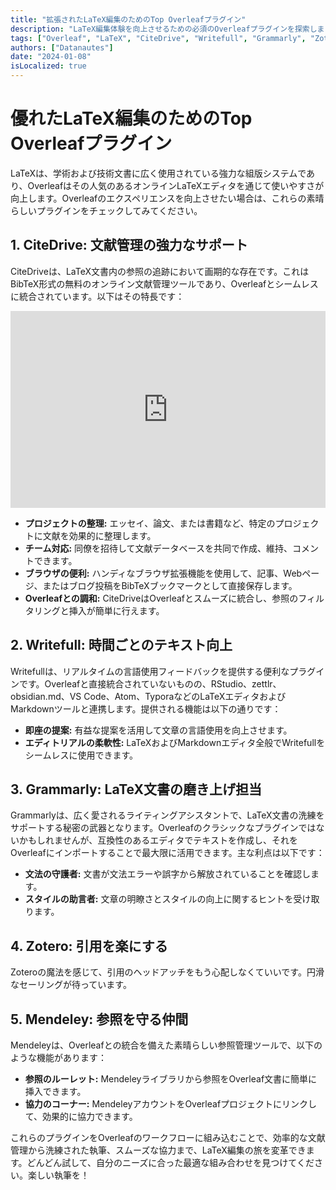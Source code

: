 ```yaml
---
title: "拡張されたLaTeX編集のためのTop Overleafプラグイン"
description: "LaTeX編集体験を向上させるための必須のOverleafプラグインを探索しましょう。CiteDriveによる包括的な文献管理からWritefullによる洗練された執筆まで、ワークフローを効率化するツールを見つけてください。"
tags: ["Overleaf", "LaTeX", "CiteDrive", "Writefull", "Grammarly", "Zotero", "Mendeley"]
authors: ["Datanautes"]
date: "2024-01-08"
isLocalized: true
---
```


# 優れたLaTeX編集のためのTop Overleafプラグイン

LaTeXは、学術および技術文書に広く使用されている強力な組版システムであり、Overleafはその人気のあるオンラインLaTeXエディタを通じて使いやすさが向上します。Overleafのエクスペリエンスを向上させたい場合は、これらの素晴らしいプラグインをチェックしてみてください。

## 1. CiteDrive: 文献管理の強力なサポート

CiteDriveは、LaTeX文書内の参照の追跡において画期的な存在です。これはBibTeX形式の無料のオンライン文献管理ツールであり、Overleafとシームレスに統合されています。以下はその特長です：

<iframe width="100%" height="315" src="https://www.youtube.com/embed/bHD94qM0vyg?si=5QCelGCRdSkYWyDk" title="YouTubeビデオプレーヤー" frameborder="0" allow="accelerometer; autoplay; clipboard-write; encrypted-media; gyroscope; picture-in-picture; web-share" allowfullscreen></iframe>

- **プロジェクトの整理:** エッセイ、論文、または書籍など、特定のプロジェクトに文献を効果的に整理します。
- **チーム対応:** 同僚を招待して文献データベースを共同で作成、維持、コメントできます。
- **ブラウザの便利:** ハンディなブラウザ拡張機能を使用して、記事、Webページ、またはブログ投稿をBibTeXブックマークとして直接保存します。
- **Overleafとの調和:** CiteDriveはOverleafとスムーズに統合し、参照のフィルタリングと挿入が簡単に行えます。

## 2. Writefull: 時間ごとのテキスト向上

Writefullは、リアルタイムの言語使用フィードバックを提供する便利なプラグインです。Overleafと直接統合されていないものの、RStudio、zettlr、obsidian.md、VS Code、Atom、TyporaなどのLaTeXエディタおよびMarkdownツールと連携します。提供される機能は以下の通りです：

- **即座の提案:** 有益な提案を活用して文章の言語使用を向上させます。
- **エディトリアルの柔軟性:** LaTeXおよびMarkdownエディタ全般でWritefullをシームレスに使用できます。

## 3. Grammarly: LaTeX文書の磨き上げ担当

Grammarlyは、広く愛されるライティングアシスタントで、LaTeX文書の洗練をサポートする秘密の武器となります。Overleafのクラシックなプラグインではないかもしれませんが、互換性のあるエディタでテキストを作成し、それをOverleafにインポートすることで最大限に活用できます。主な利点は以下です：

- **文法の守護者:** 文書が文法エラーや誤字から解放されていることを確認します。
- **スタイルの助言者:** 文章の明瞭さとスタイルの向上に関するヒントを受け取ります。

## 4. Zotero: 引用を楽にする

Zoteroの魔法を感じて、引用のヘッドアッチをもう心配しなくていいです。円滑なセーリングが待っています。

## 5. Mendeley: 参照を守る仲間

Mendeleyは、Overleafとの統合を備えた素晴らしい参照管理ツールで、以下のような機能があります：

- **参照のルーレット:** Mendeleyライブラリから参照をOverleaf文書に簡単に挿入できます。
- **協力のコーナー:** MendeleyアカウントをOverleafプロジェクトにリンクして、効果的に協力できます。

これらのプラグインをOverleafのワークフローに組み込むことで、効率的な文献管理から洗練された執筆、スムーズな協力まで、LaTeX編集の旅を変革できます。どんどん試して、自分のニーズに合った最適な組み合わせを見つけてください。楽しい執筆を！







